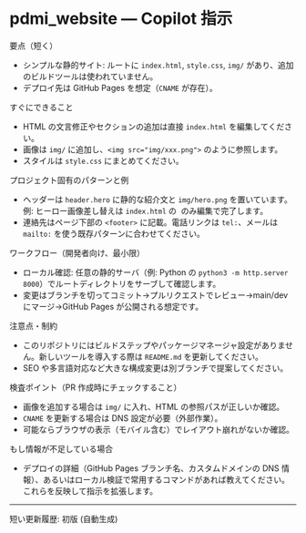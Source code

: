<!--
このファイルは AI コーディングエージェント向けの短い指示書です。
目的: このリポジトリで素早く実装・編集・プレビューできるよう、プロジェクト固有の構造・規約・作業手順を示します。
-->

# pdmi_website — Copilot 指示

要点（短く）
- シンプルな静的サイト: ルートに `index.html`, `style.css`, `img/` があり、追加のビルドツールは使われていません。
- デプロイ先は GitHub Pages を想定（`CNAME` が存在）。

すぐにできること
- HTML の文言修正やセクションの追加は直接 `index.html` を編集してください。
- 画像は `img/` に追加し、`<img src="img/xxx.png">` のように参照します。
- スタイルは `style.css` にまとめてください。

プロジェクト固有のパターンと例
- ヘッダーは `header.hero` に静的な紹介文と `img/hero.png` を置いています。例: ヒーロー画像差し替えは `index.html` の <img> のみ編集で完了します。
- 連絡先はページ下部の `<footer>` に記載。電話リンクは `tel:`、メールは `mailto:` を使う既存パターンに合わせてください。

ワークフロー（開発者向け、最小限）
- ローカル確認: 任意の静的サーバ（例: Python の `python3 -m http.server 8000`）でルートディレクトリをサーブして確認します。
- 変更はブランチを切ってコミット→プルリクエストでレビュー→main/dev にマージ→GitHub Pages が公開される想定です。

注意点・制約
- このリポジトリにはビルドステップやパッケージマネージャ設定がありません。新しいツールを導入する際は `README.md` を更新してください。
- SEO や多言語対応など大きな構成変更は別ブランチで提案してください。

検査ポイント（PR 作成時にチェックすること）
- 画像を追加する場合は `img/` に入れ、HTML の参照パスが正しいか確認。
- `CNAME` を更新する場合は DNS 設定が必要（外部作業）。
- 可能ならブラウザの表示（モバイル含む）でレイアウト崩れがないか確認。

もし情報が不足している場合
- デプロイの詳細（GitHub Pages ブランチ名、カスタムドメインの DNS 情報）、あるいはローカル検証で常用するコマンドがあれば教えてください。これらを反映して指示を拡張します。

---
短い更新履歴: 初版 (自動生成)
